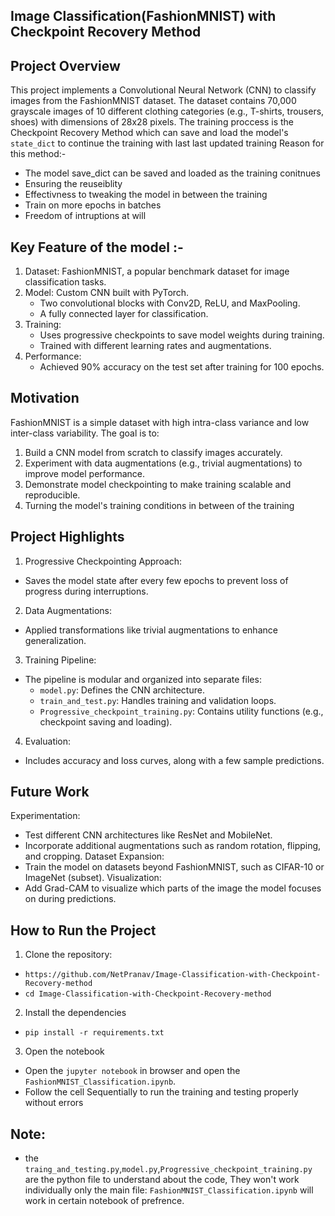 ## Image Classification(FashionMNIST) with Checkpoint Recovery Method

## Project Overview 
This project implements a Convolutional Neural Network (CNN) to classify images from the FashionMNIST dataset. The dataset contains 70,000 grayscale images of 10 different clothing categories (e.g., T-shirts, trousers, shoes) with dimensions of 28x28 pixels.
The training proccess is the Checkpoint Recovery Method which can save and load the model's `state_dict` to continue the training with last last updated training
Reason for this method:-
* The model save_dict can be saved and loaded as the training conitnues
* Ensuring the reuseiblity
* Effectivness to tweaking the model in between the training
* Train on more epochs in batches
* Freedom of intruptions at will

## Key Feature of the model :-
1. Dataset: FashionMNIST, a popular benchmark dataset for image classification tasks.
2. Model: Custom CNN built with PyTorch.
   * Two convolutional blocks with Conv2D, ReLU, and MaxPooling.
   * A fully connected layer for classification.
3. Training:
   * Uses progressive checkpoints to save model weights during training.
   * Trained with different learning rates and augmentations.
4. Performance:
   * Achieved 90% accuracy on the test set after training for 100 epochs.
  
## Motivation 
FashionMNIST is a simple dataset with high intra-class variance and low inter-class variability. The goal is to:

1. Build a CNN model from scratch to classify images accurately.
2. Experiment with data augmentations (e.g., trivial augmentations) to improve model performance.
3. Demonstrate model checkpointing to make training scalable and reproducible.
4. Turning the model's training conditions in between of the training

## Project Highlights
1. Progressive Checkpointing Approach:
  * Saves the model state after every few epochs to prevent loss of progress during interruptions.
2. Data Augmentations:
  * Applied transformations like trivial augmentations to enhance generalization.
3. Training Pipeline:
  - The pipeline is modular and organized into separate files:
    * `model.py`: Defines the CNN architecture.
    * `train_and_test.py`: Handles training and validation loops.
    * `Progressive_checkpoint_training.py`: Contains utility functions (e.g., checkpoint saving and loading).
4. Evaluation:
  * Includes accuracy and loss curves, along with a few sample predictions.

## Future Work
Experimentation:
* Test different CNN architectures like ResNet and MobileNet.
* Incorporate additional augmentations such as random rotation, flipping, and cropping.
Dataset Expansion:
* Train the model on datasets beyond FashionMNIST, such as CIFAR-10 or ImageNet (subset).
Visualization:
* Add Grad-CAM to visualize which parts of the image the model focuses on during predictions.

##  How to Run the Project
1. Clone the repository:
 *  `https://github.com/NetPranav/Image-Classification-with-Checkpoint-Recovery-method`
 *  `cd Image-Classification-with-Checkpoint-Recovery-method`
2. Install the dependencies
 * `pip install -r requirements.txt`
3. Open the notebook
 * Open the `jupyter notebook` in browser and open the `FashionMNIST_Classification.ipynb`.
 * Follow the cell Sequentially to run the training and testing properly without errors

 ## Note:
- the `traing_and_testing.py`,`model.py`,`Progressive_checkpoint_training.py` are the python file to understand about the code, They won't work individually only the main file: `FashionMNIST_Classification.ipynb` will work in certain notebook of prefrence. 
    
